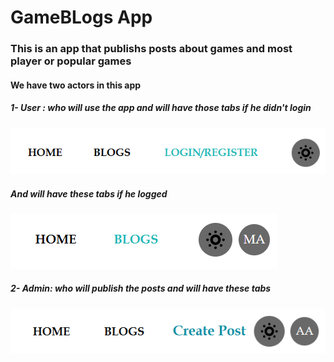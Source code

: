 # GameBLogs App

### This is an app that publishs posts about games and most player or popular games

#### We have two actors in this app

##### 1- User : who will use the app and will have those tabs if he didn't login

![1744311709595](image/README/1744311709595.png)


##### And will have these tabs if he logged


![1744311915853](image/README/1744311915853.png)


##### 2- Admin: who will publish the posts and will have these tabs

![1744312008594](image/README/1744312008594.png)





